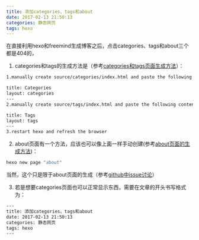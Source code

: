 ```yaml
---
title: 添加categories、tags和about
date: 2017-02-13 21:50:13
categories: 静态网页
tags: hexo
---
```

在直接利用hexo和freemind生成博客之后，点击categories、tags和about三个都是404的，

1. categories和tags的生成方法是（参考[categories和tags页面生成方法](https://github.com/wzpan/hexo-theme-freemind/issues/16)）：
```bash
1.manually create source/categories/index.html and paste the following contents：

title: Categories
layout: categories
---
2.manually create source/tags/index.html and paste the following contents：

title: Tags
layout: tags
---
3.restart hexo and refresh the browser
```

2. about页面有一个方法，应该也可以像上面一样手动创建(参考[about页面的生成方法](https://segmentfault.com/q/1010000000618915/a-1020000000752865))：
```bash
hexo new page "about"
```
当然，这个只是限于about页面的生成（参考[github中issue讨论](issue:https://github.com/wzpan/hexo-theme-freemind/issues/24)）

3. 若是想要categories页面也可以正常显示东西，需要在文章的开头书写格式为：
```bash
---
title: 添加categories、tags和about
date: 2017-02-13 21:50:13
categories: 静态网页
tags: hexo
---
```